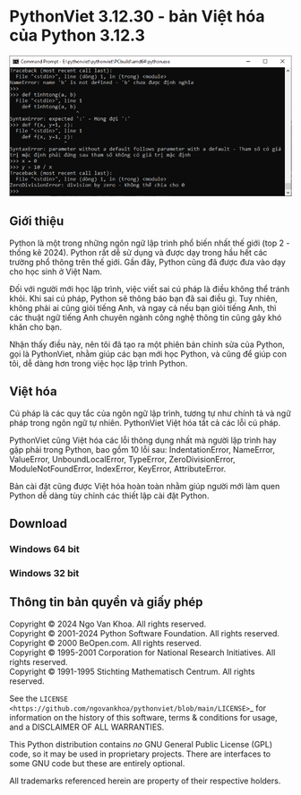 # PythonViet 3.12.30 - bản Việt hóa của Python 3.12.3

![PythonViet](Doc/_static/pythonviet.png)

## Giới thiệu

Python là một trong những ngôn ngữ lập trình phổ biến nhất thế giới (top 2 - thống kê 2024).
Python rất dễ sử dụng và được dạy trong hầu hết các trường phổ thông trên thế giới. Gần đây, Python
cũng đã được đưa vào dạy cho học sinh ở Việt Nam.

Đối với người mới học lập trình, việc viết sai cú pháp là điều không thể tránh khỏi. Khi sai cú pháp,
Python sẽ thông báo bạn đã sai điều gì. Tuy nhiên, không phải ai cũng giỏi tiếng Anh, và ngay cả nếu bạn
giỏi tiếng Anh, thì các thuật ngữ tiếng Anh chuyên ngành công nghệ thông tin cũng gây khó khăn cho bạn.

Nhận thấy điều này, nên tôi đã tạo ra một phiên bản chỉnh sửa của Python, gọi là PythonViet, nhằm giúp
các bạn mới học Python, và cũng để giúp con tôi, dễ dàng hơn trong việc học lập trình Python.

## Việt hóa

Cú pháp là các quy tắc của ngôn ngữ lập trình, tương tự như chính tả và ngữ pháp trong ngôn ngữ tự nhiên. PythonViet Việt hóa tất 
cả các lỗi cú pháp.

PythonViet cũng Việt hóa các lỗi thông dụng nhất mà người lập trình hay gặp phải trong Python, bao gồm 10 lỗi sau:
IndentationError, NameError, ValueError, UnboundLocalError, TypeError, ZeroDivisionError, ModuleNotFoundError,
IndexError, KeyError, AttributeError.

Bản cài đặt cũng được Việt hóa hoàn toàn nhằm giúp người mới làm quen Python dễ dàng tùy chỉnh các thiết lập cài đặt Python.

## Download

### Windows 64 bit



### Windows 32 bit

## Thông tin bản quyền và giấy phép

Copyright © 2024 Ngo Van Khoa.  All rights reserved.\
Copyright © 2001-2024 Python Software Foundation.  All rights reserved.\
Copyright © 2000 BeOpen.com.  All rights reserved.\
Copyright © 1995-2001 Corporation for National Research Initiatives. All rights reserved.\
Copyright © 1991-1995 Stichting Mathematisch Centrum.  All rights reserved.

See the `LICENSE <https://github.com/ngovankhoa/pythonviet/blob/main/LICENSE>`_ for
information on the history of this software, terms & conditions for usage, and a
DISCLAIMER OF ALL WARRANTIES.

This Python distribution contains *no* GNU General Public License (GPL) code,
so it may be used in proprietary projects.  There are interfaces to some GNU
code but these are entirely optional.

All trademarks referenced herein are property of their respective holders.
